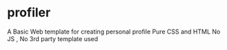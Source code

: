 # profiler
A Basic Web template for creating personal profile
Pure CSS and HTML
No JS , No 3rd party template used

